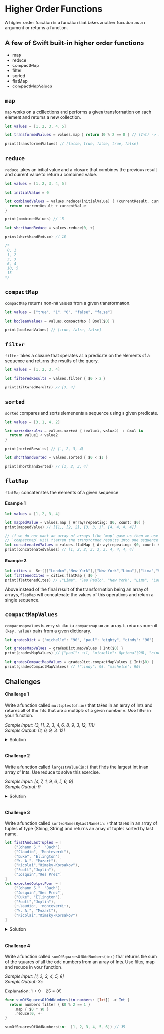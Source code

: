 # Higher Order Functions

A higher order function is a function that takes another function as an argument or returns a function. 

## A few of Swift built-in higher order functions 

* map 
* reduce 
* compactMap 
* filter
* sorted 
* flatMap
* compactMapValues

## `map`

`map` works on a colllections and performs a given transformation on each element and returns a new collection. 

```swift
let values = [1, 2, 3, 4, 5]

let transformedValues = values.map { return $0 % 2 == 0 } // (Int) -> [T]

print(transformedValues) // [false, true, false, true, false]
```

## `reduce`

`reduce` takes an initial value and a closure that combines the previous result and current value to return a combined value. 

```swift 
let values = [1, 2, 3, 4, 5]

let initialValue = 0

let combinedValues = values.reduce(initialValue) { (currentResult, currentValue) -> Int in
  return currentResult + currentValue
}

print(combinedValues) // 15

let shorthandReduce = values.reduce(0, +)

print(shorthandReduce) // 15

/*
 0, 1
 1, 2
 3, 3
 6, 4
 10, 5
 15
*/
```


## `compactMap`

`compactMap` returns non-nil values from a given transformation. 

```swift
let values = ["true", "1", "0", "false", "false"]

let booleanValues = values.compactMap { Bool($0) }

print(booleanValues) // [true, false, false]
```

## `filter`

`filter` takes a closure that operates as a predicate on the elements of a sequence and returns the results of the query. 

```swift 
let values = [1, 2, 3, 4]

let filteredResults = values.filter { $0 > 2 }

print(filteredResults) // [3, 4]
```


## `sorted`

`sorted` compares and sorts elemenents a sequence using a given predicate. 

```swift 
let values = [3, 1, 4, 2]

let sortedResults = values.sorted { (value1, value2) -> Bool in
  return value1 < value2
}

print(sortedResults) // [1, 2, 3, 4]

let shorthandSorted = values.sorted { $0 < $1 }

print(shorthandSorted) // [1, 2, 3, 4]
```

## `flatMap`

`flatMap` concatenates the elements of a given sequence 

#### Example 1

```swift 
let values = [1, 2, 3, 4]

let mappedValue = values.map { Array(repeating: $0, count: $0) }
print(mappedValue) // [[1], [2, 2], [3, 3, 3], [4, 4, 4, 4]]

// if we do not want an array of arrays like `map` gave us then we use `compactMap` as below
// `compactMap` will flatten the transformed results into one sequence by concatenated each result
let concatenatedValues = values.flatMap { Array(repeating: $0, count: $0) }
print(concatenatedValues) // [1, 2, 2, 3, 3, 3, 4, 4, 4, 4] 
```

#### Example 2 

```swift 
let cities =  Set([["London","New York"],["New York","Lima"],["Lima","Sao Paulo"]])
let flattenedCites = cities.flatMap { $0 }
print(flattenedCites) // ["Lima", "Sao Paulo", "New York", "Lima", "London", "New York"]
```

Above instead of the final result of the transformation being an array of arrays, `flapMap` will concatenate the values of this operations and return a single sequence.

## `compactMapValues`

`compactMapValues` is very similar to `compactMap` on an array. It returns non-nil `(key, value)` pairs from a given dictionary. 

```swift 
let gradesDict = ["michelle": "90", "paul": "eighty", "cindy": "96"]

let gradesMapValues = gradesDict.mapValues { Int($0) }
print(gradesMapValues) // ["paul": nil, "michelle": Optional(90), "cindy": Optional(96)]

let gradesCompactMapValues = gradesDict.compactMapValues { Int($0) }
print(gradesCompactMapValues) // ["cindy": 96, "michelle": 90]
```

## Challenges 

#### Challenge 1 

Write a function called `multiples(of:in)` that takes in an array of Ints and returns all of the Ints that are a multiple of a given number n. Use filter in your function.

_Sample Input: (3, [1, 2, 3, 4, 6, 8, 9, 3, 12, 11])_   
_Sample Output: [3, 6, 9, 3, 12]_  

<details>
  <summary>Solution</summary> 
  
```swift 
func multiples(of n: Int, in numbers: [Int]) -> [Int] {
  return numbers.filter { $0 % n == 0 }
}

multiples(of: 3, in:  [1, 2, 3, 4, 6, 8, 9, 3, 12, 11]) // [3, 6, 9, 3, 12]
```
  
</details>

</br> 

#### Challenge 2

Write a function called `largestValue(in:)` that finds the largest Int in an array of Ints. Use reduce to solve this exercise.

_Sample Input: [4, 7, 1, 9, 6, 5, 6, 9]_  
_Sample Output: 9_  

<details>
  <summary>Solution</summary> 
  
```swift 
func largestValue(in numbers: [Int]) -> Int {
  numbers.reduce(Int.min) { (currentResult, currentValue) -> Int in
    if currentValue > currentResult {
      return currentValue
    }
    return currentResult
  }
}

largestValue(in: [4, 7, 1, 9, 6, 5, 6, 9]) // 9
```
  
</details>

</br>

#### Challenge 3 

Write a function called `sortedNamesByLastName(in:)` that takes in an array of tuples of type (String, String) and returns an array of tuples sorted by last name.

```swift 
let firstAndLastTuples = [
    ("Johann S.", "Bach"),
    ("Claudio", "Monteverdi"),
    ("Duke", "Ellington"),
    ("W. A.", "Mozart"),
    ("Nicolai","Rimsky-Korsakov"),
    ("Scott","Joplin"),
    ("Josquin","Des Prez")
]
let expectedOutputFour = [
    ("Johann S.", "Bach"),
    ("Josquin","Des Prez"),
    ("Duke", "Ellington"),
    ("Scott","Joplin"),
    ("Claudio", "Monteverdi"),
    ("W. A.", "Mozart"),
    ("Nicolai","Rimsky-Korsakov")
]
```

<details>
  <summary>Solution</summary> 
  
```swift 
func sortedNamesByLastName(in names: [(firstName: String, lastName: String)]) -> [(firstName: String, lastName: String)] {
  return names.sorted { $0.lastName < $1.lastName }
}

let firstAndLastTuples = [
    ("Johann S.", "Bach"),
    ("Claudio", "Monteverdi"),
    ("Duke", "Ellington"),
    ("W. A.", "Mozart"),
    ("Nicolai","Rimsky-Korsakov"),
    ("Scott","Joplin"),
    ("Josquin","Des Prez")
]

print(sortedNamesByLastName(in: firstAndLastTuples))
/*
 [(firstName: "Johann S.", lastName: "Bach"),
 (firstName: "Josquin", lastName: "Des Prez"),
 (firstName: "Duke", lastName: "Ellington"),
 (firstName: "Scott", lastName: "Joplin"),
 (firstName: "Claudio", lastName: "Monteverdi"),
 (firstName: "W. A.", lastName: "Mozart"),
 (firstName: "Nicolai", lastName: "Rimsky-Korsakov")]
*/
```
  
</details>

</br>

#### Challenge 4 

Write a function called `sumOfSquaresOfOddNumbers(in:)` that returns the sum of the squares of all the odd numbers from an array of Ints.  Use filter, map and reduce in your function.

_Sample Input: [1, 2, 3, 4, 5, 6]_   
_Sample Output: 35_  

Explanation: 1 + 9 + 25 = 35

```swift 
func sumOfSquaresOfOddNumbers(in numbers: [Int]) -> Int {
  return numbers.filter { $0 % 2 == 1 }
    .map { $0 * $0 }
    .reduce(0, +)
}

sumOfSquaresOfOddNumbers(in:  [1, 2, 3, 4, 5, 6]) // 35
```
  
</details>
